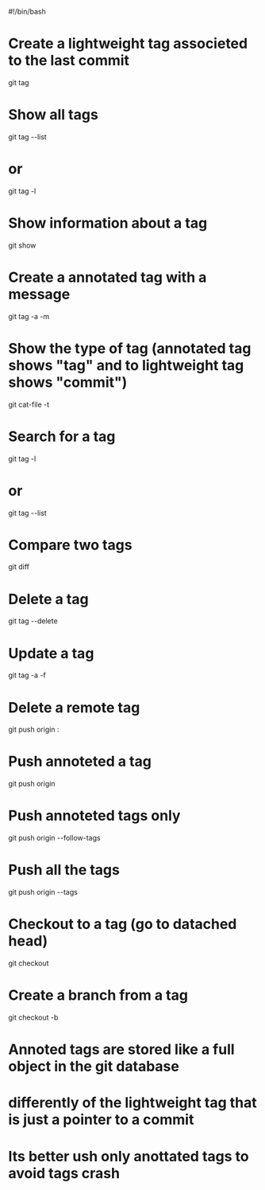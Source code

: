 #!/bin/bash

# Create a lightweight tag associeted to the last commit
git tag <tag-name>

# Show all tags 
git  tag --list
# or
git  tag -l

# Show information about a tag
git show <tag-name>

# Create a annotated tag with a message
git tag -a <tag name> -m <Message>

# Show the type of tag (annotated tag shows "tag" and to lightweight tag shows "commit")
git cat-file -t <tag-name>

# Search for a tag
git tag -l <Pattern>

# or
git tag --list <Pattern>

# Compare two tags
git diff <tag-1> <tag-2>

# Delete a tag
git tag <tag name> --delete

# Update a tag
git tag -a <tag name> -f  <commit-id>

# Delete a remote tag
git push origin :<tag-name> 

# Push annoteted a tag
git push origin <tag-name>

# Push annoteted tags only
git push origin --follow-tags

# Push all the tags 
git push origin --tags

# Checkout to a tag (go to datached head)
git checkout <tag-name>

# Create a branch from a tag
git checkout -b <branch name> <tag>

# Annoted tags are stored like a full object in the git database
# differently of the lightweight tag that is just a pointer to a commit

# Its better ush only anottated tags to avoid tags crash